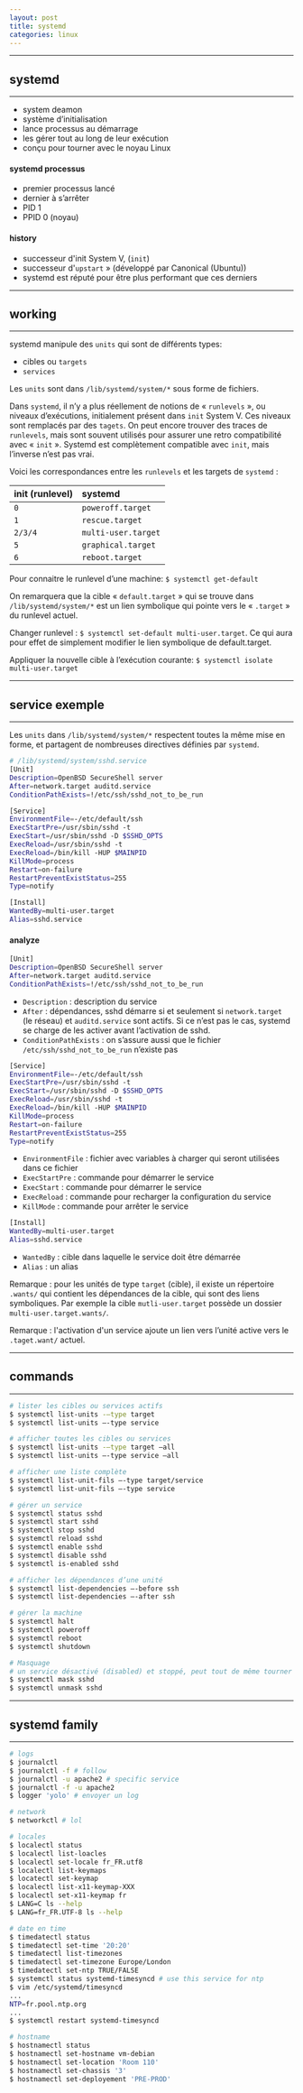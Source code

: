 ```yaml
---
layout: post
title: systemd
categories: linux
---
```

<!--more-->

---
## systemd
---

* system deamon
* système d’initialisation
* lance processus au démarrage
* les gérer tout au long de leur exécution
* conçu pour tourner avec le noyau Linux

#### systemd processus

* premier processus lancé
* dernier à s’arrêter
* PID 1
* PPID 0 (noyau)

#### history

* successeur d'init System V, (`init`)
* successeur  d'`upstart` » (développé par Canonical (Ubuntu))
* systemd est réputé pour être plus performant que ces derniers

---
## working
---

systemd manipule des `units` qui sont de différents types:
* cibles ou `targets`
* `services`

Les `units` sont dans `/lib/systemd/system/*` sous forme de fichiers.

Dans `systemd`, il n’y a plus réellement de notions de « `runlevels` », ou niveaux d’exécutions, initialement présent dans `init` System V. Ces niveaux sont remplacés par des `tagets`. On peut encore trouver des traces de `runlevels`, mais sont souvent utilisés pour assurer une retro compatibilité avec « `init` ». Systemd est complètement compatible avec `init`, mais l’inverse n’est pas vrai.

Voici les correspondances entre les `runlevels` et les targets de `systemd` :

| init (runlevel)| systemd            |
|:---------------|:-------------------|
| `0`            | `poweroff.target`  |
| `1`            | `rescue.target`    |
| `2/3/4`        | `multi-user.target`|
| `5`            | `graphical.target` |
| `6`            | `reboot.target`    |

Pour connaitre le runlevel d’une machine: `$ systemctl get-default`

On remarquera que la cible « `default.target` » qui se trouve dans `/lib/systemd/system/*` est un lien symbolique qui pointe vers le « `.target` » du runlevel actuel.

Changer runlevel : `$ systemctl set-default multi-user.target`. Ce qui aura pour effet de simplement modifier le lien symbolique de default.target. 

Appliquer la nouvelle cible à l’exécution courante: `$ systemctl isolate multi-user.target`

---
## service exemple
---

Les `units` dans `/lib/systemd/system/*` respectent toutes la même mise en forme, et partagent de nombreuses directives définies par `systemd`.

```bash
# /lib/systemd/system/sshd.service
[Unit]
Description=OpenBSD SecureShell server
After=network.target auditd.service
ConditionPathExists=!/etc/ssh/sshd_not_to_be_run

[Service]
EnvironmentFile=-/etc/default/ssh
ExecStartPre=/usr/sbin/sshd -t
ExecStart=/usr/sbin/sshd -D $SSHD_OPTS
ExecReload=/usr/sbin/sshd -t
ExecReload=/bin/kill -HUP $MAINPID
KillMode=process
Restart=on-failure
RestartPreventExistStatus=255
Type=notify

[Install]
WantedBy=multi-user.target
Alias=sshd.service
```

#### analyze

```bash
[Unit]
Description=OpenBSD SecureShell server
After=network.target auditd.service
ConditionPathExists=!/etc/ssh/sshd_not_to_be_run
```
* `Description` : description du service
* `After` : dépendances, sshd démarre si et seulement si `network.target` (le réseau) et `auditd.service` sont actifs. Si ce n’est pas le cas, systemd se charge de les activer avant l’activation de sshd.
* `ConditionPathExists` : on s’assure aussi que le fichier `/etc/ssh/sshd_not_to_be_run` n’existe pas

```bash
[Service]
EnvironmentFile=-/etc/default/ssh
ExecStartPre=/usr/sbin/sshd -t
ExecStart=/usr/sbin/sshd -D $SSHD_OPTS
ExecReload=/usr/sbin/sshd -t
ExecReload=/bin/kill -HUP $MAINPID
KillMode=process
Restart=on-failure
RestartPreventExistStatus=255
Type=notify
```
* `EnvironmentFile` : fichier avec variables à charger qui seront utilisées dans ce fichier
* `ExecStartPre` : commande pour démarrer le service
* `ExecStart` : commande pour démarrer le service
* `ExecReload` : commande pour recharger la configuration du service
* `KillMode` : commande pour arrêter le service

```bash
[Install]
WantedBy=multi-user.target
Alias=sshd.service
```
* `WantedBy` : cible dans laquelle le service doit être démarrée
* `Alias` : un alias

Remarque : pour les unités de type `target` (cible), il existe un répertoire `.wants/` qui contient les dépendances de la cible, qui sont des liens symboliques. Par exemple la cible `mutli-user.target` possède un dossier `multi-user.target.wants/`.

Remarque : l'activation d'un service ajoute un lien vers l’unité active vers le `.taget.want/` actuel.

---
## commands
---

```bash
# lister les cibles ou services actifs
$ systemctl list-units -–type target
$ systemctl list-units –-type service

# afficher toutes les cibles ou services
$ systemctl list-units -–type target –all
$ systemctl list-units –-type service –all

# afficher une liste complète
$ systemctl list-unit-fils –-type target/service
$ systemctl list-unit-fils –-type service

# gérer un service
$ systemctl status sshd
$ systemctl start sshd
$ systemctl stop sshd
$ systemctl reload sshd
$ systemctl enable sshd
$ systemctl disable sshd
$ systemctl is-enabled sshd

# afficher les dépendances d’une unité
$ systemctl list-dependencies –-before ssh
$ systemctl list-dependencies –-after ssh

# gérer la machine
$ systemctl halt
$ systemctl poweroff
$ systemctl reboot
$ systemctl shutdown

# Masquage
# un service désactivé (disabled) et stoppé, peut tout de même tourner car il peut être issu d’une dépendance. On peut interdire ce comportement avec :
$ systemctl mask sshd
$ systemctl unmask sshd
```

---
## systemd family
---

```bash
# logs
$ journalctl
$ journalctl -f # follow
$ journalctl -u apache2 # specific service
$ journalctl -f -u apache2
$ logger 'yolo' # envoyer un log
```

```bash
# network
$ networkctl # lol
```

```bash
# locales
$ localectl status
$ localectl list-loacles
$ localectl set-locale fr_FR.utf8
$ localectl list-keymaps
$ locatectl set-keymap
$ localectl list-x11-keymap-XXX
$ localectl set-x11-keymap fr
$ LANG=C ls --help
$ LANG=fr_FR.UTF-8 ls --help
```

```bash
# date en time
$ timedatectl status
$ timedatectl set-time '20:20'
$ timedatectl list-timezones
$ timedatectl set-timezone Europe/London
$ timedatectl set-ntp TRUE/FALSE
$ systemctl status systemd-timesyncd # use this service for ntp
$ vim /etc/systemd/timesyncd
...
NTP=fr.pool.ntp.org
...
$ systemctl restart systemd-timesyncd
```

```bash
# hostname
$ hostnamectl status
$ hostnamectl set-hostname vm-debian
$ hostnamectl set-location 'Room 110'
$ hostnamectl set-chassis '3'
$ hostnamectl set-deployement 'PRE-PROD'
```
